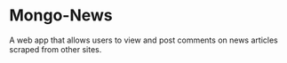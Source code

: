 # Mongo-News
A web app that allows users to view and post comments on news articles scraped from other sites.
